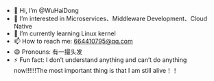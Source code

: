 - 👋 Hi, I’m @WuHaiDong
- 👀 I’m interested in Microservices、Middleware Development、Cloud Native
- 🌱 I’m currently learning Linux kernel
- 📫 How to reach me: 664410795@qq.com
- 😄 Pronouns: 有一撮头发
- ⚡ Fun fact: I don’t understand anything and can’t do anything now!!!!!!The most important thing is that I am still alive！！

<!---
WuHDong/WuHDong is a ✨ special ✨ repository because its `README.md` (this file) appears on your GitHub profile.
You can click the Preview link to take a look at your changes.
--->
